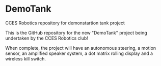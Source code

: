 # DemoTank
CCES Robotics repository for demonstartion tank project

This is the GitHub repository for the new "DemoTank" project being undertaken by the CCES Robotics club!

When complete, the project will have an autonomous steering, a motion sensor, an amplified speaker system, a dot matrix rolling display and a wireless kill switch.
